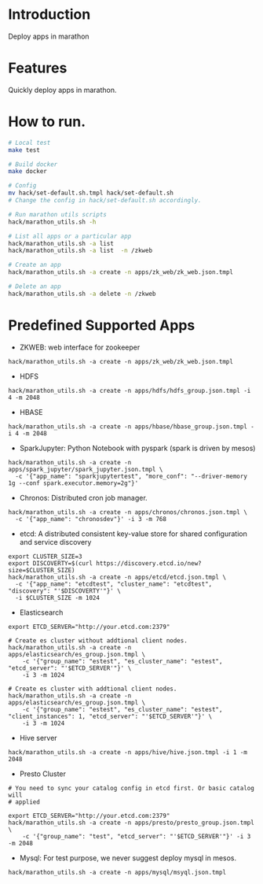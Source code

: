 # Introduction

Deploy apps in marathon

# Features

Quickly deploy apps in marathon.

# How to run.


```bash
# Local test
make test

# Build docker
make docker

# Config
mv hack/set-default.sh.tmpl hack/set-default.sh
# Change the config in hack/set-default.sh accordingly.

# Run marathon utils scripts
hack/marathon_utils.sh -h

# List all apps or a particular app
hack/marathon_utils.sh -a list 
hack/marathon_utils.sh -a list  -n /zkweb

# Create an app
hack/marathon_utils.sh -a create -n apps/zk_web/zk_web.json.tmpl

# Delete an app
hack/marathon_utils.sh -a delete -n /zkweb
```

# Predefined Supported Apps

* ZKWEB: web interface for zookeeper

```
hack/marathon_utils.sh -a create -n apps/zk_web/zk_web.json.tmpl
```


* HDFS

```
hack/marathon_utils.sh -a create -n apps/hdfs/hdfs_group.json.tmpl -i 4 -m 2048
```

* HBASE

```
hack/marathon_utils.sh -a create -n apps/hbase/hbase_group.json.tmpl -i 4 -m 2048
```

* SparkJupyter: Python Notebook with pyspark (spark is driven by mesos)

```
hack/marathon_utils.sh -a create -n apps/spark_jupyter/spark_jupyter.json.tmpl \
  -c '{"app_name": "sparkjupytertest", "more_conf": "--driver-memory 1g --conf spark.executor.memory=2g"}' 
```

* Chronos: Distributed cron job manager.

```
hack/marathon_utils.sh -a create -n apps/chronos/chronos.json.tmpl \
  -c '{"app_name": "chronosdev"}' -i 3 -m 768
```

* etcd: A distributed consistent key-value store for shared configuration and service discovery

```
export CLUSTER_SIZE=3
export DISCOVERTY=$(curl https://discovery.etcd.io/new?size=$CLUSTER_SIZE)
hack/marathon_utils.sh -a create -n apps/etcd/etcd.json.tmpl \
  -c '{"app_name": "etcdtest", "cluster_name": "etcdtest", "discovery": "'$DISCOVERTY'"}' \
  -i $CLUSTER_SIZE -m 1024
```

* Elasticsearch

```
export ETCD_SERVER="http://your.etcd.com:2379"

# Create es cluster without addtional client nodes.
hack/marathon_utils.sh -a create -n apps/elasticsearch/es_group.json.tmpl \
    -c '{"group_name": "estest", "es_cluster_name": "estest", "etcd_server": "'$ETCD_SERVER'"}' \
    -i 3 -m 1024

# Create es cluster with addtional client nodes.
hack/marathon_utils.sh -a create -n apps/elasticsearch/es_group.json.tmpl \
    -c '{"group_name": "estest", "es_cluster_name": "estest", "client_instances": 1, "etcd_server": "'$ETCD_SERVER'"}' \
    -i 3 -m 1024
```

* Hive server

```
hack/marathon_utils.sh -a create -n apps/hive/hive.json.tmpl -i 1 -m 2048
```


* Presto Cluster

```
# You need to sync your catalog config in etcd first. Or basic catalog will
# applied

export ETCD_SERVER="http://your.etcd.com:2379"
hack/marathon_utils.sh -a create -n apps/presto/presto_group.json.tmpl \
    -c '{"group_name": "test", "etcd_server": "'$ETCD_SERVER'"}' -i 3 -m 2048
```

* Mysql: For test purpose, we never suggest deploy mysql in mesos.

```
hack/marathon_utils.sh -a create -n apps/mysql/msyql.json.tmpl
```
